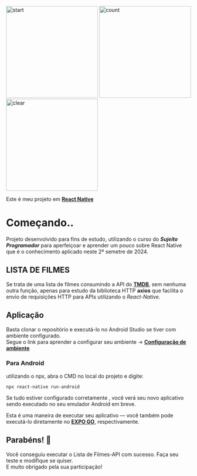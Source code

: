 

<div>
  <img src="https://github.com/user-attachments/assets/0ad704d0-32ed-4609-a414-ea3674214687" alt="start" width="250">
  <img src="https://github.com/user-attachments/assets/28d7bd3c-b1dd-4004-bb37-5e8725f49cad" alt="count" width="250">
  <img src="https://github.com/user-attachments/assets/a8181e05-b94b-4f49-a46f-46f0fed04653" alt="clear" width="250">
</div>



Este é meu projeto em [**React Native**](https://reactnative.dev)

# Começando..

Projeto desenvolvido para fins de estudo, utilizando o curso do <b><i>Sujeito Programador</i></b> para aperfeiçoar e aprender um pouco sobre React Native que é o conhecimento aplicado neste 2º semetre de 2024.

## LISTA DE FILMES

Se trata de uma lista de filmes consumindo a API do [**TMDB**](https://www.themoviedb.org/), sem nenhuma outra função, apenas para estudo da biblioteca HTTP <b>axios</b> que facilita o envio de requisições HTTP para APIs utilizando o <i>React-Native</i>.

## Aplicação

Basta clonar o repositório e executá-lo no Android Studio se tiver com ambiente configurado.<br>
Segue o link para aprender a configurar seu ambiente -> [**Configuração de ambiente**](https://learn.microsoft.com/pt-br/windows/dev-environment/javascript/react-native-for-android)

### Para Android

utilizando o npx, abra o CMD no local do projeto e digite:
```
npx react-native run-android
```

Se tudo estiver configurado corretamente , você verá seu novo aplicativo sendo executado no seu emulador Android em breve.

Esta é uma maneira de executar seu aplicativo — você também pode executá-lo diretamente no [**EXPO GO**](https://expo.dev/go), respectivamente.

## Parabéns! :tada:

Você conseguiu executar o Lista de Filmes-API com sucesso. Faça seu teste e modifique se quiser.<br>
E muito obrigado pela sua participação!

